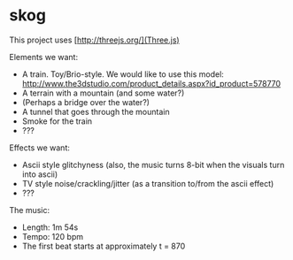 skog
====

This project uses [http://threejs.org/](Three.js)



Elements we want:

* A train. Toy/Brio-style. We would like to use this model: http://www.the3dstudio.com/product_details.aspx?id_product=578770
* A terrain with a mountain (and some water?)
* (Perhaps a bridge over the water?)
* A tunnel that goes through the mountain
* Smoke for the train
* ???

Effects we want:
* Ascii style glitchyness (also, the music turns 8-bit when the visuals turn into ascii)
* TV style noise/crackling/jitter (as a transition to/from the ascii effect)
* ???

The music:
* Length: 1m 54s
* Tempo: 120 bpm
* The first beat starts at approximately t = 870
